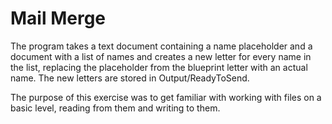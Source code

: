 # Mail Merge

The program takes a text document containing a name placeholder and a document with a list of names and creates a new letter for every name in the list, replacing the placeholder from the blueprint letter with an actual name. The new letters are stored in Output/ReadyToSend.

The purpose of this exercise was to get familiar with working with files on a basic level, reading from them and writing to them.